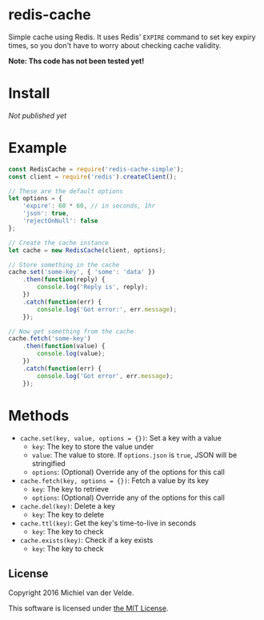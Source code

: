 # redis-cache

Simple cache using Redis. It uses Redis' `EXPIRE` command to set key expiry times,
so you don't have to worry about checking cache validity.

**Note: Ths code has not been tested yet!**

# Install

_Not published yet_

# Example

```js
const RedisCache = require('redis-cache-simple');
const client = require('redis').createClient();

// These are the default options
let options = {
	'expire': 60 * 60, // in seconds, 1hr
	'json': true,
	'rejectOnNull': false
};

// Create the cache instance
let cache = new RedisCache(client, options);

// Store something in the cache
cache.set('some-key', { 'some': 'data' })
	.then(function(reply) {
		console.log('Reply is', reply);
	})
	.catch(function(err) {
		console.log('Got error:', err.message);
	});

// Now get something from the cache
cache.fetch('some-key')
	.then(function(value) {
		console.log(value);
	})
	.catch(function(err) {
		console.log('Got error', err.message);
	});
```

# Methods

* `cache.set(key, value, options = {})`: Set a key with a value
  * `key`: The key to store the value under
  * `value`: The value to store. If `options.json` is `true`, JSON will be stringified
  * `options`: (Optional) Override any of the options for this call
* `cache.fetch(key, options = {})`: Fetch a value by its key
  * `key`: The key to retrieve
  * `options`: (Optional) Override any of the options for this call
* `cache.del(key)`: Delete a key
  * `key`: The key to delete
* `cache.ttl(key)`: Get the key's time-to-live in seconds
  * `key`: The key to check
* `cache.exists(key)`: Check if a key exists
  * `key`: The key to check

## License

Copyright 2016 Michiel van der Velde.

This software is licensed under [the MIT License](LICENSE).
